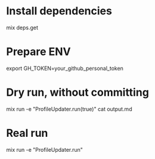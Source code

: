 # Install dependencies
mix deps.get

# Prepare ENV
export GH_TOKEN=your_github_personal_token

# Dry run, without committing
mix run -e "ProfileUpdater.run(true)"
cat output.md

# Real run
mix run -e "ProfileUpdater.run"
